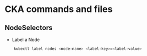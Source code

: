 # CKA commands and files

## NodeSelectors

- Label a Node

```sh
    kubectl label nodes <node-name> <label-key>=<label-value>
```
